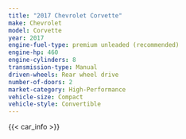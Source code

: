```yaml
---
title: "2017 Chevrolet Corvette"
make: Chevrolet
model: Corvette
year: 2017
engine-fuel-type: premium unleaded (recommended)
engine-hp: 460
engine-cylinders: 8
transmission-type: Manual
driven-wheels: Rear wheel drive
number-of-doors: 2
market-category: High-Performance
vehicle-size: Compact
vehicle-style: Convertible
---
```


{{< car_info >}}
